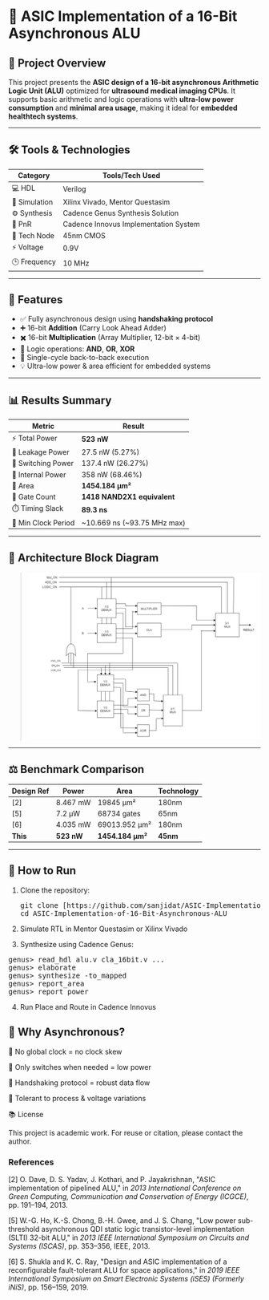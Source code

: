 
# 🧠 ASIC Implementation of a 16-Bit Asynchronous ALU 

## 📌 Project Overview

This project presents the **ASIC design of a 16-bit asynchronous Arithmetic Logic Unit (ALU)** optimized for **ultrasound medical imaging CPUs**. It supports basic arithmetic and logic operations with **ultra-low power consumption** and **minimal area usage**, making it ideal for **embedded healthtech systems**.

---

## 🛠️ Tools & Technologies

| Category         | Tools/Tech Used                                |
|----------------- |------------------------------------------------|
| 💻 HDL          | Verilog                                        |
| 🧪 Simulation   | Xilinx Vivado, Mentor Questasim                |
| ⚙️ Synthesis    | Cadence Genus Synthesis Solution               |
| 🧱 PnR          | Cadence Innovus Implementation System          |
| 🧾 Tech Node    | 45nm CMOS                                      |
| ⚡ Voltage      | 0.9V                                           |
| 🕒 Frequency    | 10 MHz                                         |

---

## 🧬 Features

- ✅ Fully asynchronous design using **handshaking protocol**
- ➕ 16-bit **Addition** (Carry Look Ahead Adder)
- ✖️ 16-bit **Multiplication** (Array Multiplier, 12-bit × 4-bit)
- 🧠 Logic operations: **AND**, **OR**, **XOR**
- 🔄 Single-cycle back-to-back execution
- 💡 Ultra-low power & area efficient for embedded systems

---


## 📊 Results Summary

| Metric                     | Result                          |
|---------------------------|----------------------------------|
| ⚡ Total Power             | **523 nW**                      |
| 🔋 Leakage Power           | 27.5 nW (5.27%)                 |
| 🔄 Switching Power         | 137.4 nW (26.27%)               |
| 🔌 Internal Power          | 358 nW (68.46%)                 |
| 📐 Area                   | **1454.184 μm²**                |
| 🔢 Gate Count              | **1418 NAND2X1 equivalent**     |
| ⏱️ Timing Slack            | **89.3 ns**                     |
| 📅 Min Clock Period        | ~10.669 ns (~93.75 MHz max)     |

---

## 🧾 Architecture Block Diagram

> ![Block Diagram](images/Block_Diagram.PNG) 
---

## ⚖️ Benchmark Comparison

| Design Ref | Power     | Area           | Technology |
|------------|-----------|----------------|------------|
| [2]        | 8.467 mW  | 19845 μm²      | 180nm      |
| [5]        | 7.2 μW    | 68734 gates     | 65nm       |
| [6]        | 4.035 mW  | 69013.952 μm²  | 180nm      |
| **This**   | **523 nW**| **1454.184 μm²**| **45nm**   |

---

## 🚀 How to Run

1. Clone the repository:
   <pre>
   git clone [https://github.com/sanjidat/ASIC-Implementation-of-16-Bit-Asynchronous-ALU.git]
   cd ASIC-Implementation-of-16-Bit-Asynchronous-ALU
   </pre>
2. Simulate RTL in Mentor Questasim or Xilinx Vivado

3. Synthesize using Cadence Genus:

<pre>
genus> read_hdl alu.v cla_16bit.v ...
genus> elaborate
genus> synthesize -to_mapped
genus> report_area
genus> report_power
</pre>

4. Run Place and Route in Cadence Innovus

## 🧠 Why Asynchronous?

🚫 No global clock = no clock skew

🔌 Only switches when needed = low power

🔄 Handshaking protocol = robust data flow

🧪 Tolerant to process & voltage variations

📚 License

This project is academic work. For reuse or citation, please contact the author.

### References

[2] O. Dave, D. S. Yadav, J. Kothari, and P. Jayakrishnan, "ASIC implementation of pipelined ALU," in *2013 International Conference on Green Computing, Communication and Conservation of Energy (ICGCE)*, pp. 191–194, 2013.

[5] W.-G. Ho, K.-S. Chong, B.-H. Gwee, and J. S. Chang, "Low power sub-threshold asynchronous QDI static logic transistor-level implementation (SLTI) 32-bit ALU," in *2013 IEEE International Symposium on Circuits and Systems (ISCAS)*, pp. 353–356, IEEE, 2013.

[6] S. Shukla and K. C. Ray, "Design and ASIC implementation of a reconfigurable fault-tolerant ALU for space applications," in *2019 IEEE International Symposium on Smart Electronic Systems (iSES) (Formerly iNiS)*, pp. 156–159, 2019.

